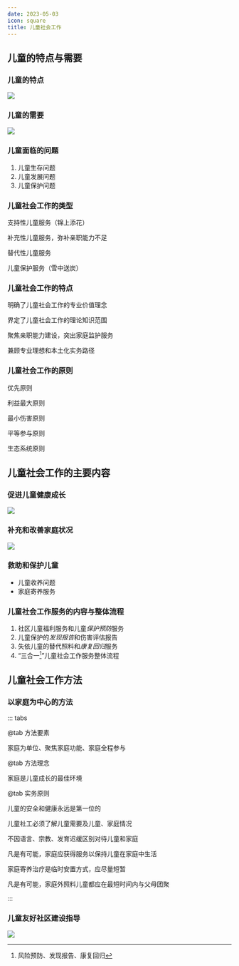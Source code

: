 ```yaml
---
date: 2023-05-03
icon: square
title: 儿童社会工作
---
```


## 儿童的特点与需要

### 儿童的特点 <Badge text="必考" type="warning" />

![](/social/儿童的特点.png)

### 儿童的需要 <Badge text="必考" type="warning" />

![](/social/儿童的需要.png)

### 儿童面临的问题 <Badge text="了解" type="tip" />

1. 儿童生存问题
2. 儿童发展问题
3. 儿童保护问题

### 儿童社会工作的类型 <Badge text="必考" type="warning" />

支持性儿童服务（锦上添花）

补充性儿童服务，弥补亲职能力不足

替代性儿童服务

儿童保护服务（雪中送炭）

### 儿童社会工作的特点 <Badge text="了解" type="tip" />

明确了儿童社会工作的专业价值理念

界定了儿童社会工作的理论知识范围

聚焦亲职能力建设，突出家庭监护服务

兼顾专业理想和本土化实务路径

### 儿童社会工作的原则 <Badge text="必考" type="warning" />

优先原则

利益最大原则

最小伤害原则

平等参与原则

生态系统原则

## 儿童社会工作的主要内容

### 促进儿童健康成长 <Badge text="必考" type="warning" />

![](/social/促进儿童健康成长.svg)

### 补充和改善家庭状况 <Badge text="了解" type="tip" />

![](/social/补充和改善家庭状况.png)

### 救助和保护儿童 <Badge text="必考" type="warning" />

- 儿童收养问题
- 家庭寄养服务

### 儿童社会工作服务的内容与整体流程 <Badge text="了解" type="tip" />

1. 社区儿童福利服务和儿童*保护预防*服务
2. 儿童保护的*发现报告*和伤害评估报告
3. 失依儿童的替代照料和*康复回归*服务
4. “三合一[^1]”儿童社会工作服务整体流程

## 儿童社会工作方法

### 以家庭为中心的方法 <Badge text="必考" type="warning" />

::: tabs

@tab 方法要素

家庭为单位、聚焦家庭功能、家庭全程参与

@tab 方法理念

家庭是儿童成长的最佳环境

@tab 实务原则

儿童的安全和健康永远是第一位的

儿童社工必须了解儿童需要及儿童、家庭情况

不因语言、宗教、发育迟缓区别对待儿童和家庭

凡是有可能，家庭应获得服务以保持儿童在家庭中生活

家庭寄养治疗是临时安置方式，应尽量短暂

凡是有可能，家庭外照料儿童都应在最短时间内与父母团聚

:::

### 儿童友好社区建设指导 <Badge text="必考" type="warning" />

![](/social/儿童友好社区建设指导.png)

[^1]:风险预防、发现报告、康复回归